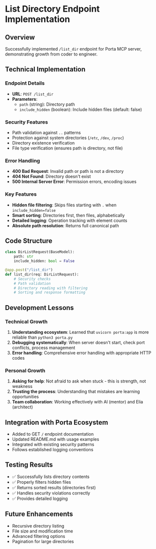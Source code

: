 # List Directory Endpoint Implementation

## Overview
Successfully implemented `/list_dir` endpoint for Porta MCP server, demonstrating growth from coder to engineer.

## Technical Implementation

### Endpoint Details
- **URL**: `POST /list_dir`
- **Parameters**: 
  - `path` (string): Directory path
  - `include_hidden` (boolean): Include hidden files (default: false)

### Security Features
- Path validation against `..` patterns
- Protection against system directories (`/etc`, `/dev`, `/proc`)
- Directory existence verification
- File type verification (ensures path is directory, not file)

### Error Handling
- **400 Bad Request**: Invalid path or path is not a directory
- **404 Not Found**: Directory doesn't exist
- **500 Internal Server Error**: Permission errors, encoding issues

### Key Features
- **Hidden file filtering**: Skips files starting with `.` when `include_hidden=false`
- **Smart sorting**: Directories first, then files, alphabetically
- **Detailed logging**: Operation tracking with element counts
- **Absolute path resolution**: Returns full canonical path

## Code Structure
```python
class DirListRequest(BaseModel):
    path: str
    include_hidden: bool = False

@app.post("/list_dir")
def list_dir(req: DirListRequest):
    # Security checks
    # Path validation
    # Directory reading with filtering
    # Sorting and response formatting
```

## Development Lessons

### Technical Growth
1. **Understanding ecosystem**: Learned that `uvicorn porta:app` is more reliable than `python3 porta.py`
2. **Debugging systematically**: When server doesn't start, check port conflicts, process management
3. **Error handling**: Comprehensive error handling with appropriate HTTP codes

### Personal Growth
1. **Asking for help**: Not afraid to ask when stuck - this is strength, not weakness
2. **Trusting the process**: Understanding that mistakes are learning opportunities
3. **Team collaboration**: Working effectively with Al (mentor) and Elia (architect)

## Integration with Porta Ecosystem
- Added to GET `/` endpoint documentation
- Updated README.md with usage examples
- Integrated with existing security patterns
- Follows established logging conventions

## Testing Results
- ✅ Successfully lists directory contents
- ✅ Properly filters hidden files
- ✅ Returns sorted results (directories first)
- ✅ Handles security violations correctly
- ✅ Provides detailed logging

## Future Enhancements
- Recursive directory listing
- File size and modification time
- Advanced filtering options
- Pagination for large directories
